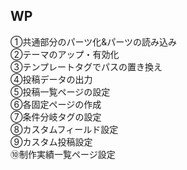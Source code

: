 <h2>WP</h1>
<p>①共通部分のパーツ化&パーツの読み込み<br>
②テーマのアップ・有効化<br>
③テンプレートタグでパスの置き換え<br>
④投稿データの出力<br>
⑤投稿一覧ページの設定<br>
⑥各固定ページの作成<br>
⑦条件分岐タグの設定<br>
⑧カスタムフィールド設定<br>
⑨カスタム投稿設定<br>
⑩制作実績一覧ページ設定<br>
